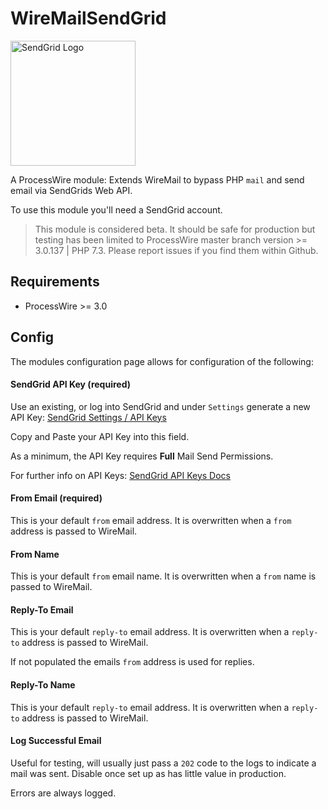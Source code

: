 
# WireMailSendGrid

<img alt="SendGrid Logo" src="https://sendgrid.com/brand/sg-twilio/sg-twilio-lockup.svg" width="200px" height="auto">

A ProcessWire module: Extends WireMail to bypass PHP `mail` and send email via SendGrids Web API.

To use this module you'll need a SendGrid account.

> This module is considered beta. It should be safe for production but testing has been limited to ProcessWire master branch version >= 3.0.137 | PHP 7.3. Please report issues if you find them within Github.

## Requirements

* ProcessWire >= 3.0

## Config

The modules configuration page allows for configuration of the following:

#### SendGrid API Key (required)
Use an existing, or log into SendGrid and under `Settings` generate a new API Key: [SendGrid Settings / API Keys](https://app.sendgrid.com/settings/api_keys)

Copy and Paste your API Key into this field.

As a minimum, the API Key requires **Full** Mail Send Permissions.

For further info on API Keys: [SendGrid API Keys Docs](https://sendgrid.com/docs/ui/account-and-settings/api-keys/)

#### From Email (required)
This is your default `from` email address. It is overwritten when a `from` address is passed to WireMail.

#### From Name
This is your default `from` email name. It is overwritten when a `from` name is passed to WireMail.

#### Reply-To Email
This is your default `reply-to` email address. It is overwritten when a `reply-to` address is passed to WireMail.

If not populated the emails `from` address is used for replies.

#### Reply-To Name
This is your default `reply-to` email address. It is overwritten when a `reply-to` address is passed to WireMail.

#### Log Successful Email
Useful for testing, will usually just pass a `202` code to the logs to indicate a mail was sent. Disable once set up as has little value in production.

Errors are always logged.